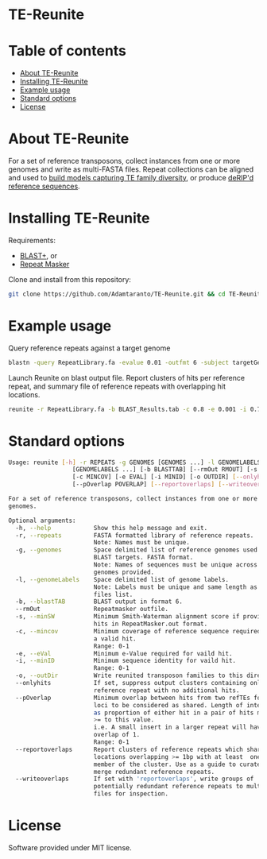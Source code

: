 # TE-Reunite

# Table of contents

* [About TE-Reunite](#about-te-reunite)
* [Installing TE-Reunite](#installing-te-reunite)
* [Example usage](#example-usage)
* [Standard options](#standard-options)
* [License](#license)


# About TE-Reunite

For a set of reference transposons, collect instances from one or more genomes and write as multi-FASTA files.
Repeat collections can be aligned and used to [build models capturing TE family diversity](http://hmmer.org/), 
or produce [deRIP'd reference sequences](https://github.com/Adamtaranto/deRIP2).

# Installing TE-Reunite

Requirements: 
  * [BLAST+](ftp://ftp.ncbi.nlm.nih.gov/blast/executables/blast+/LATEST/), or
  * [Repeat Masker](http://www.repeatmasker.org/)

Clone and install from this repository:

```bash
git clone https://github.com/Adamtaranto/TE-Reunite.git && cd TE-Reunite && pip install -e .
```

# Example usage 

Query reference repeats against a target genome

```bash
blastn -query RepeatLibrary.fa -evalue 0.01 -outfmt 6 -subject targetGenome.fa -out BLAST_Results.tab
```

Launch Reunite on blast output file. Report clusters of hits per reference repeat, and summary file of 
reference repeats with overlapping hit locations.

```bash
reunite -r RepeatLibrary.fa -b BLAST_Results.tab -c 0.8 -e 0.001 -i 0.7 -o output -g targetGenome.fa -l GEN_1 --reportoverlaps --writeoverlaps
```


# Standard options

```bash
Usage: reunite [-h] -r REPEATS -g GENOMES [GENOMES ...] -l GENOMELABELS
                  [GENOMELABELS ...] [-b BLASTTAB] [--rmOut RMOUT] [-s MINSW]
                  [-c MINCOV] [-e EVAL] [-i MINID] [-o OUTDIR] [--onlyhits]
                  [--pOverlap POVERLAP] [--reportoverlaps] [--writeoverlaps]

For a set of reference transposons, collect instances from one or more
genomes.

Optional arguments:
  -h, --help            Show this help message and exit.
  -r, --repeats         FASTA formatted library of reference repeats. 
                        Note: Names must be unique.
  -g, --genomes         Space delimited list of reference genomes used as
                        BLAST targets. FASTA format.
                        Note: Names of sequences must be unique across ALL 
                        genomes provided.
  -l, --genomeLabels    Space delimited list of genome labels. 
                        Note: Labels must be unique and same length as genome 
                        files list.
  -b, --blastTAB        BLAST output in format 6.
  --rmOut               Repeatmasker outfile.
  -s, --minSW           Minimum Smith-Waterman alignment score if providing
                        hits in RepeatMasker.out format.
  -c, --mincov          Minimum coverage of reference sequence required for
                        a valid hit. 
                        Range: 0-1
  -e, --eVal            Minimum e-Value required for vaild hit.
  -i, --minID           Minimum sequence identity for vaild hit. 
                        Range: 0-1
  -o, --outDir          Write reunited transposon families to this directory.
  --onlyhits            If set, suppress output clusters containing only the
                        reference repeat with no additional hits.
  --pOverlap            Minimum overlap between hits from two refTEs for hit
                        loci to be considered as shared. Length of intersect
                        as proportion of either hit in a pair of hits must be 
                        >= to this value.  
                        i.e. A small insert in a larger repeat will have an 
                        overlap of 1. 
                        Range: 0-1
  --reportoverlaps      Report clusters of reference repeats which share hit
                        locations overlapping >= 1bp with at least  one other
                        member of the cluster. Use as a guide to curate and
                        merge redundant reference repeats.
  --writeoverlaps       If set with 'reportoverlaps', write groups of
                        potentially redundant reference repeats to multi-FASTA 
                        files for inspection.
```

# License

Software provided under MIT license.
